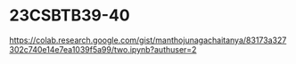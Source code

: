 # 23CSBTB39-40
https://colab.research.google.com/gist/manthojunagachaitanya/83173a327302c740e14e7ea1039f5a99/two.ipynb?authuser=2
